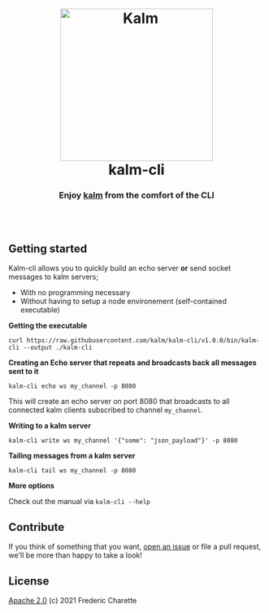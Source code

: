 <h1 align="center">
  <a title="The socket optimizer" href="http://kalm.js.org">
    <img alt="Kalm" width="300px" src="https://kalm.js.org/images/kalmv3.png" />
    <br/>
  </a>
  kalm-cli
</h1>
<h3 align="center">
  Enjoy <a title="The socket optimizer" href="https://github.com/kalm/kalm.js">kalm</a> from the comfort of the CLI
  <br/><br/>
</h3>
<br/>

## Getting started

Kalm-cli allows you to quickly build an echo server **or** send socket messages to kalm servers;

- With no programming necessary
- Without having to setup a node environement (self-contained executable)

**Getting the executable**

```
curl https://raw.githubusercontent.com/kalm/kalm-cli/v1.0.0/bin/kalm-cli --output ./kalm-cli
```

**Creating an Echo server that repeats and broadcasts back all messages sent to it**

```
kalm-cli echo ws my_channel -p 8080

```

This will create an echo server on port 8080 that broadcasts to all connected kalm clients subscribed to channel `my_channel`.


**Writing to a kalm server**

```
kalm-cli write ws my_channel '{"some": "json_payload"}' -p 8080

```

**Tailing messages from a kalm server**

```
kalm-cli tail ws my_channel -p 8080

```

**More options**

Check out the manual via `kalm-cli --help`

## Contribute

If you think of something that you want, [open an issue](//github.com/kalm/kalm-cli/issues/new) or file a pull request, we'll be more than happy to take a look!

## License 

[Apache 2.0](LICENSE) (c) 2021 Frederic Charette
